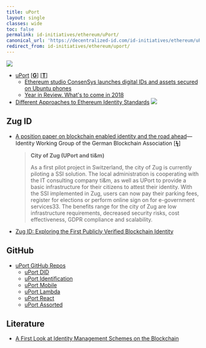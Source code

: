 ```yaml
---
title: uPort
layout: single
classes: wide
toc: false
permalink: id-initiatives/ethereum/uPort/
canonical_url: 'https://decentralized-id.com/id-initiatives/ethereum/uPort/'
redirect_from: id-initiatives/ethereum/uport/
---
```



![](https://i.imgur.com/sPAP2g3.png)



* [uPort](https://www.uport.me/) [[**G**](https://github.com/uport-project/)] [[**T**](https://twitter.com/uport_me)]
   * [Ethereum studio ConsenSys launches digital IDs and assets secured on Ubuntu phones](http://www.ibtimes.co.uk/ethereum-studio-consensys-launches-internet-people-digital-ids-assets-secured-unbuntu-phones-1542620)
   * [Year in Review. What's to come in 2018](https://medium.com/uport/uport-year-in-review-whats-to-come-in-2018-15ccb9214439)
* [Different Approaches to Ethereum Identity Standards](https://medium.com/uport/different-approaches-to-ethereum-identity-standards-a09488347c87)
  ![](https://i.imgur.com/ASI0PaB.png)

## Zug ID

* [A position paper on blockchain enabled identity and the road ahead](https://www.bundesblock.de/wp-content/uploads/2018/10/ssi-paper.pdf)—Identity Working Group of the German Blockchain Association [[**ϟ**](https://www.bundesblock.de/2018/10/23/position-paper-self-sovereign-identity/)]
  > **City of Zug (UPort and ti&m)**
  >
  > As a first pilot project in Switzerland, the city of Zug is currently piloting a SSI solution. The local administration is cooperating with the IT consulting company ti&m, as well as UPort to provide a basic infrastructure for their citizens to attest their identity. With the SSI implemented in Zug, users can now pay their parking fees, register for elections or perform online sign on for e-government services33. The benefits range for the city of Zug are low infrastructure requirements, decreased security risks, cost effectiveness, GDPR compliance and scalability.

* [Zug ID: Exploring the First Publicly Verified Blockchain Identity](https://medium.com/uport/zug-id-exploring-the-first-publicly-verified-blockchain-identity-38bd0ee3702)

## GitHub


* [uPort GitHub Repos](https://didecentral.github.io/ethereum/id-github/#uport)
  * [uPort DID](https://didecentral.github.io/ethereum/id-github/#uport-did)
  * [uPort Identification](https://didecentral.github.io/ethereum/id-github/#uport-identification)
  * [uPort Mobile](https://didecentral.github.io/ethereum/id-github/#uport-mobile)
  * [uPort Lambda](https://didecentral.github.io/ethereum/id-github/#uport-lambda)
  * [uPort React](https://didecentral.github.io/ethereum/id-github/#uport-react)
  * [uPort Assorted](https://didecentral.github.io/ethereum/id-github/#uport-assorted)

## Literature

* [A First Look at Identity Management Schemes on the Blockchain](https://arxiv.org/pdf/1801.03294.pdf)

